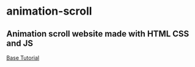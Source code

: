 # animation-scroll
Animation scroll website made with HTML CSS and JS
---
[Base Tutorial]([https://www.youtube.com/watch?v=T33NN_pPeNI])
